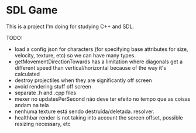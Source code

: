 # SDL Game

This is a project I'm doing for studying C++ and SDL.

TODO:
- load a config json for characters (for specifying base attributes for size, velocity, texture, etc) so we can have many types.
- getMovementDirectionTowards has a limitation where diagonals get a different speed than vertical/horizontal because of the way it's calculated
- destroy projectiles when they are significantly off screen
- avoid rendering stuff off screen
- separate .h and .cpp files
- mexer no updatesPerSecond não deve ter efeito no tempo que as coisas andam na tela
- nenhuma texture está sendo destruída/deletada. resolver.
- healthbar render is not taking into account the screen offset, possible resizing necessary, etc
